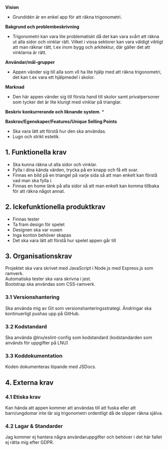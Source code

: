  **Vision**
* Grundidén är en enkel app för att räkna trigonometri.  

**Bakgrund och problembeskrivning**   
* Trigonometri kan vara lite problematiskt då det kan vara svårt att räkna ut alla sidor och vinklar rätt. Vilket i vissa sektorer kan vara väldigt viktigt att man räknar rätt, t.ex inom bygg och arkitektur, där gäller det att vinklarna är rätt.  
 
 **Användar/mål-grupper**
* Appen vänder sig till alla som vll ha lite hjälp med att räkna trigonometri, det kan t.ex vara ett hjälpmedel i skolor.
   
 **Marknad**
* Den här appen vänder sig till första hand till skolor samt privatpersoner som tycker det är lite klurigt med vinklar på trianglar.  
 
 **Beskriv konkurrerande och liknande system**. 
* 
 
**Baskrav/Egenskaper/Features/Unique Selling Points**
* Ska vara lätt att förstå hur den ska användas.
* Lugn och strikt estetik.
 
## 1. Funktionella krav

* Ska kunna räkna ut alla sidor och vinklar.
* Fylla i dina kända värden, trycka på en knapp och få ett svar.
* Finnas en bild på en triangel på varje sida så att man enkelt kan förstå vad man ska fylla i.
* Finnas en home länk på alla sidor så att man enkelt kan komma tillbaka för att räkna något annat.

## 2. Ickefunktionella produktkrav

* Finnas tester 
* Ta fram design för spelet
* Designen ska var vuxen
* Inga konton behöver skapas
* Det ska vara lätt att förstå hur spelet appen går till

## 3. Organisationskrav

Projektet ska vara skrivet med JavaScript i Node.js med Express.js som ramverk.   
Automatiska tester ska vara skrivna i jest.  
Bootstrap ska användas som CSS-ramverk.

### 3.1 Versionshantering

Ska använda mig av Git som versionshanteringsstrategi. Ändringar ska kontinuerligt pushas upp på GitHub.


### 3.2 Kodstandard
 
Ska använda @lnu/eslint-config som kodstandard (kodstandarden som används för uppgifter på LNU)

### 3.3 Koddokumentation

Koden dokumenteras löpande med JSDocs.

## 4. Externa krav

### 4.1 Etiska krav

Kan hända att appen kommer att användas till att fuska eller att barn/ungdomar inte lär sig trigonometri ordentligt då de slipper räkna själva.

### 4.2 Lagar & Standarder

Jag kommer ej hantera några användaruppgifter och behöver i det här fallet ej rätta mig efter GDPR.
